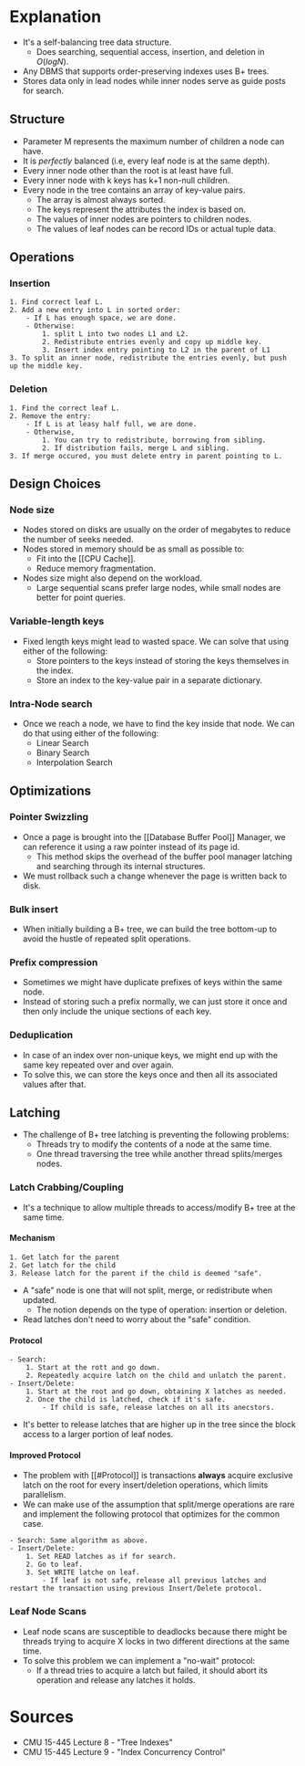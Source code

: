 # Explanation
- It's a self-balancing tree data structure.
	- Does searching, sequential access, insertion, and deletion in $O(log N)$.
- Any DBMS that supports order-preserving indexes uses B+ trees.
- Stores data only in lead nodes while inner nodes serve as guide posts for search.

## Structure
- Parameter M represents the maximum number of children a node  can have.
- It is *perfectly* balanced (i.e, every leaf node is at the same depth).
- Every inner node other than the root is at least have full.
- Every inner node with k keys has k+1 non-null children.
- Every node in the tree contains an array of key-value pairs.
	- The array is almost always sorted.
	- The keys represent the attributes the index is based on.
	- The values of inner nodes are pointers to children nodes.
	- The values of leaf nodes can be record IDs or actual tuple data.

## Operations

### Insertion
```
1. Find correct leaf L.
2. Add a new entry into L in sorted order:
	- If L has enough space, we are done.
	- Otherwise:
		1. split L into two nodes L1 and L2.
		2. Redistribute entries evenly and copy up middle key.
		3. Insert index entry pointing to L2 in the parent of L1
3. To split an inner node, redistribute the entries evenly, but push up the middle key.
```

### Deletion
```
1. Find the correct leaf L.
2. Remove the entry:
	- If L is at leasy half full, we are done.
	- Otherwise,
		1. You can try to redistribute, borrowing from sibling.
		2. If distribution fails, merge L and sibling.
3. If merge occured, you must delete entry in parent pointing to L.
```

## Design Choices

### Node size
- Nodes stored on disks are usually on the order of megabytes to reduce the number of seeks needed.
- Nodes stored in memory should be as small as possible to:
	- Fit into the [[CPU Cache]].
	- Reduce memory fragmentation.
- Nodes size might also depend on the workload.
	- Large sequential scans prefer large nodes, while small nodes are better for point queries.

### Variable-length keys
- Fixed length keys might lead to wasted space. We can solve that using either of the following:
	- Store pointers to the keys instead of storing the keys themselves in the index.
	- Store an index to the key-value pair in a separate dictionary.

### Intra-Node search
- Once we reach a node, we have to find the key inside that node. We can do that using either of the following:
	- Linear Search
	- Binary Search
	- Interpolation Search

## Optimizations

### Pointer Swizzling
- Once a page is brought into the [[Database Buffer Pool]] Manager, we can reference it using a raw pointer instead of its page id.
	- This method skips the overhead of the buffer pool manager latching and searching through its internal structures.
- We must rollback such a change whenever the page is written back to disk.

### Bulk insert
- When initially building a B+ tree, we can build the tree bottom-up to avoid the hustle of repeated split operations.

### Prefix compression
- Sometimes we might have duplicate prefixes of keys within the same node.
- Instead of storing such a prefix normally, we can just store it once and then only include the unique sections of each key.

### Deduplication
- In case of an index over non-unique keys, we might end up with the same key repeated over and over again.
- To solve this, we can store the keys once and then all its associated values after that.


## Latching
- The challenge of B+ tree latching is preventing the following problems:
	- Threads try to modify the contents of a node at the same time.
	- One thread traversing the tree while another thread splits/merges nodes.

### Latch Crabbing/Coupling
- It's a technique to allow multiple threads to access/modify B+ tree at the same time.

#### Mechanism
```
1. Get latch for the parent
2. Get latch for the child
3. Release latch for the parent if the child is deemed "safe".
```
- A "safe" node is one that will not split, merge, or redistribute when updated.
	- The notion depends on the type of operation: insertion or deletion.
- Read latches don't need to worry about the "safe" condition.

#### Protocol
```
- Search:
	1. Start at the rott and go down.
	2. Repeatedly acquire latch on the child and unlatch the parent.
- Insert/Delete:
	1. Start at the root and go down, obtaining X latches as needed.
	2. Once the child is latched, check if it's safe.
		- If child is safe, release latches on all its anecstors.
```
- It's better to release latches that are higher up in the tree since the block access to a larger portion of leaf nodes.

#### Improved Protocol
- The problem with [[#Protocol]] is transactions **always** acquire exclusive latch on the root for every insert/deletion operations, which limits parallelism.
- We can make use of the assumption that split/merge operations are rare and implement the following protocol that optimizes for the common case.
```
- Search: Same algorithm as above.
- Insert/Delete:
	1. Set READ latches as if for search.
	2. Go to leaf.
	3. Set WRITE latche on leaf.
		- If leaf is not safe, release all previous latches and restart the transaction using previous Insert/Delete protocol.
```

### Leaf Node Scans
- Leaf node scans are susceptible to deadlocks because there might be threads trying to acquire X locks in two different directions at the same time.
- To solve this problem we can implement a "no-wait" protocol:
	- If a thread tries to acquire a latch but failed, it should abort its operation and release any latches it holds.

# Sources
- CMU 15-445 Lecture 8 - "Tree Indexes"
- CMU 15-445 Lecture 9 - "Index Concurrency Control"